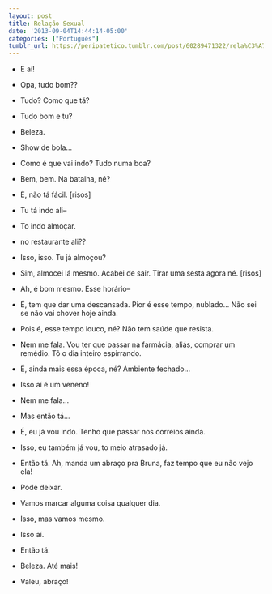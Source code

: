 ```yaml
---
layout: post
title: Relação Sexual
date: '2013-09-04T14:44:14-05:00'
categories: ["Português"]
tumblr_url: https://peripatetico.tumblr.com/post/60289471322/rela%C3%A7%C3%A3o-sexual
---
```

- E aí!

- Opa, tudo bom??

- Tudo? Como que tá?

- Tudo bom e tu?

- Beleza.

- Show de bola…

- Como é que vai indo? Tudo numa boa?

- Bem, bem. Na batalha, né?

- É, não tá fácil. [risos]

- Tu tá indo ali–

- To indo almoçar.

- no restaurante ali??

- Isso, isso. Tu já almoçou?

- Sim, almocei lá mesmo. Acabei de sair. Tirar uma sesta agora né. [risos]

- Ah, é bom mesmo. Esse horário–

- É, tem que dar uma descansada. Pior é esse tempo, nublado… Não sei se não vai chover hoje ainda.

- Pois é, esse tempo louco, né? Não tem saúde que resista.

- Nem me fala. Vou ter que passar na farmácia, aliás, comprar um remédio. Tô o dia inteiro espirrando.

- É, ainda mais essa época, né? Ambiente fechado…

- Isso aí é um veneno!

- Nem me fala…

- Mas então tá…

- É, eu já vou indo. Tenho que passar nos correios ainda.

- Isso, eu também já vou, to meio atrasado já.

- Então tá. Ah, manda um abraço pra Bruna, faz tempo que eu não vejo ela!

- Pode deixar.

- Vamos marcar alguma coisa qualquer dia.

- Isso, mas vamos mesmo.

- Isso aí.

- Então tá.

- Beleza. Até mais!

- Valeu, abraço!

